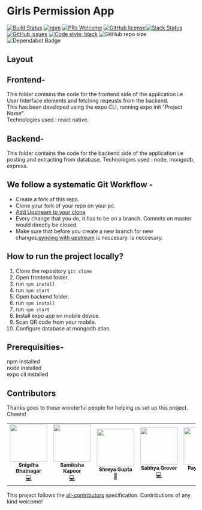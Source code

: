 
# **Girls Permission App**

[![Build Status](https://img.shields.io/travis/npm/npm/latest.svg?style=flat-square)](https://travis-ci.org/npm/npm) [![npm](https://img.shields.io/npm/v/npm.svg?style=flat-square)](https://www.npmjs.com/package/npm) [![PRs Welcome](https://img.shields.io/badge/PRs-welcome-brightgreen.svg?style=flat-square)](http://makeapullrequest.com) [![GitHub license](https://img.shields.io/badge/license-MIT-blue.svg?style=flat-square)](https://github.com/your/your-project/blob/master/LICENSE)[![Slack Status](https://img.shields.io/badge/slack-chat-purple.svg?logo=slack)](https://dscthapar-gspatiala.slack.com/join/shared_invite/enQtNzU2MzA2MjcxNzkyLTkwNDRiNWMzYjUzYjNjYjM0M2JhMDgwOTI3MGQwYWU1NzNlNGMxZGVhNzk0MGZiYTI5YzgwZDhiMTk1MjE4M2M) [![GitHub issues](https://img.shields.io/github/issues/developer-student-club-thapar/officialWebsite?logo=github)](https://github.com/developer-student-club-thapar/PermissionApp/issues)
[![Code style: black](https://img.shields.io/badge/code%20style-black-000000.svg)](https://github.com/psf/black)
![GitHub repo size](https://img.shields.io/github/repo-size/developer-student-club-thapar/officialWebsite)
<a> <img src="https://badgen.net/dependabot/thepracticaldev/dev.to?icon=dependabot" alt="Dependabot Badge"></a>

## **Layout**
## Frontend- 
This folder contains the code for the frontend side of the application i.e User Interface elements and fetching reqeusts from the backend.   
This has been developed using the expo CLI, running expo init "Project Name".     
Technologies used : react native.

## Backend- 
This folder contains the code for the backend side of the application  i.e posting and extracting from database.   Technologies used : node, mongodb, express.

## We follow a systematic Git Workflow -

- Create a fork of this repo.
- Clone your fork of your repo on your pc.
- [Add Upstream to your clone](https://help.github.com/en/github/collaborating-with-issues-and-pull-requests/configuring-a-remote-for-a-fork)
- Every change that you do, it has to be on a branch. Commits on master would directly be closed.
- Make sure that before you create a new branch for new changes,[syncing with upstream](https://help.github.com/en/github/collaborating-with-issues-and-pull-requests/syncing-a-fork) is neccesary. is neccesary.

## How to run the project locally?
1. Clone the repository
``` git clone ```
1. Open frontend folder.
2. run ``` npm install ```
3. run ``` npm start ```
4. Open backend folder.
5. run ``` npm install ```
6. run ``` npm start ```
7. Install expo app on mobile device.
8. Scan QR code from your mobile.
9. Configure database at mongodb atlas.

## Prerequisities-
npm installed   
node installed     
expo cli installed

## Contributors

Thanks goes to these wonderful people for helping us set up this project. Cheers!
<!-- ALL-CONTRIBUTORS-LIST:START - Do not remove or modify this section -->
<!-- prettier-ignore-start -->
<!-- markdownlint-disable -->
<table>
  <tr>
    <td align="center"><a href="https://www.linkedin.com/in/snigdha-bhatnagar-4ba860159/"><img src="https://avatars3.githubusercontent.com/u/35984472?s=400&u=7737dbff4ba1f55104a2b55abe75322098922477&v=4" width="100px;" alt=""/><br /><sub><b>Snigdha Bhatnagar</b></sub></a><br /><a href="https://github.com/developer-student-club-thapar/PermissionApp/commits?author=Snigdhabhatnagar" title="Code">💻</a></td>
    <td align="center"><a href="https://www.linkedin.com/in/samiksha-kapoor/"><img src="https://avatars2.githubusercontent.com/u/36279135?s=400&u=3e8aa768cf9aa7fe50a91b56b4494c722eb7536b&v=4" width="100px;" alt=""/><br /><sub><b>Samiksha Kapoor</b></sub></a><br /><a href="https://github.com/developer-student-club-thapar/PermissionApp/commits?author=samii9914" title="Code">💻</a></td>
    <td align="center"><a href="https://www.linkedin.com/in/shreyagupta30/"><img src="https://avatars1.githubusercontent.com/u/33135343?s=460&u=bf621f5d1c5e1982dee27e3c8b4469869ed1a1ba&v=4" width="100px;" alt=""/><br /><sub><b>Shreya Gupta</b></sub></a><br /><a href="https://github.com/developer-student-club-thapar/PermissionApp/commits?author=shreyagupta30" title="Maintenance">🚧</a></td>
    <td align="center"><a href="https://www.linkedin.com/in/sabhyagrover/"><img src="https://avatars1.githubusercontent.com/u/33135343?s=460&u=bf621f5d1c5e1982dee27e3c8b4469869ed1a1ba&v=4" width="100px;" alt=""/><br /><sub><b>Sabhya Grover</b></sub></a><br /><a href="https://github.com/developer-student-club-thapar/PermissionApp/commits?author=SabhyaGrover" title="Code">💻</a></td>
     <td align="center"><a href="https://www.linkedin.com/in/payal-jindal/"><img src="https://avatars2.githubusercontent.com/u/44068500?s=400&u=193619bbe783774cb5f9793da18b73442931cc1a&v=4" width="100px;" alt=""/><br /><sub><b>Payal Jindal</b></sub></a><br /><a href="https://github.com/developer-student-club-thapar/PermissionApp/commits?author=payaljindal" title="Code">💻</a></td>
  </tr>
</table>

<!-- markdownlint-enable -->
<!-- prettier-ignore-end -->
<!-- ALL-CONTRIBUTORS-LIST:END -->

This project follows the [all-contributors](https://github.com/all-contributors/all-contributors) specification. Contributions of any kind welcome!


